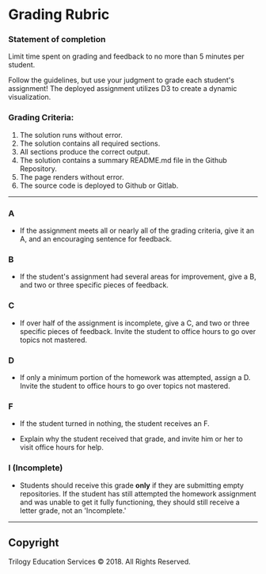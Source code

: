# Grading Rubric

### Statement of completion

Limit time spent on grading and feedback to no more than 5 minutes per student.

Follow the guidelines, but use your judgment to grade each student's assignment! The deployed assignment utilizes D3 to create a dynamic visualization.

### Grading Criteria:

1. The solution runs without error.
2. The solution contains all required sections.
3. All sections produce the correct output.
4. The solution contains a summary README.md file in the Github Repository.
5. The page renders without error.
6. The source code is deployed to Github or Gitlab.

- - -

### A

* If the assignment meets all or nearly all of the grading criteria, give it an A, and an encouraging sentence for feedback.

### B

* If the student's assignment had several areas for improvement, give a B, and two or three specific pieces of feedback.

### C

* If over half of the assignment is incomplete, give a C, and two or three specific pieces of feedback. Invite the student to office hours to go over topics not mastered.

### D

* If only a minimum portion of the homework was attempted, assign a D. Invite the student to office hours to go over topics not mastered.

### F

* If the student turned in nothing, the student receives an F.

* Explain why the student received that grade, and invite him or her to visit office hours for help.

### I (Incomplete)

* Students should receive this grade **only** if they are submitting empty repositories. If the student has still attempted the homework assignment and was unable to get it fully functioning, they should still receive a letter grade, not an 'Incomplete.'

- - -

## Copyright

Trilogy Education Services © 2018. All Rights Reserved.
